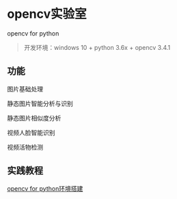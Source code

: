 # opencv实验室

opencv for python

>开发环境：windows 10 + python 3.6x + opencv 3.4.1

## 功能 ##

<font face="宋体">
图片基础处理

静态图片智能分析与识别

静态图片相似度分析

视频人脸智能识别

视频活物检测</font>


## 实践教程 ##

[opencv for python环境搭建](doc/环境搭建.md)